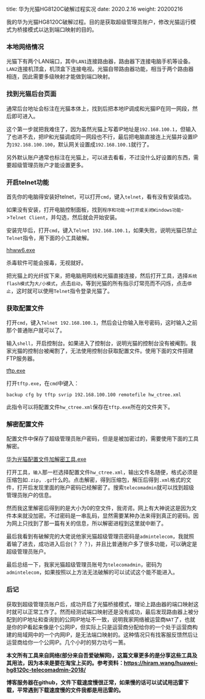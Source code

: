 title: 华为光猫HG8120C破解过程实况
date: 2020.2.16
weight: 20200216
<!--more-->
我的华为光猫HG8120C破解过程。目的是获取超级管理员账户，修改光猫运行模式为桥接模式以达到端口映射的目的。

### 本地网络情况
光猫下有两个LAN端口，其中`LAN1`连接路由器，路由器下连接电脑手机等设备。`LAN2`连接机顶盒，机顶盒下连接电视。光猫自带路由器功能，相当于两个路由器相连，因此需要多级映射才能做到端口映射。

### 找到光猫后台页面
通常后台地址会标注在光猫本体上，找到后把本地IP调成和光猫IP在同一网段，然后即可进入。

这个第一步就把我难住了，因为虽然光猫上写着IP地址是`192.168.100.1`，但输入了也进不去，把IP和光猫调成同一网段也不行，最后把电脑直接连上光猫并设置IP为`192.168.100.100`，默认网关设置成`192.168.100.1`就行了。

另外默认账户通常也标注在光猫上，可以进去看看，不过没什么好设置的东西，需要超级管理员账户才能设置更多。

### 开启telnet功能
首先你的电脑得安装好telnet，可以打开`cmd`，键入`telnet`，看有没有安装成功。

如果没有安装，打开电脑控制面板，找到`程序和功能`->`打开或关闭Windows功能`->`Telnet Client`，并勾选，然后就会开始安装。

安装完毕后，打开`cmd`，键入`Telnet 192.168.100.1`，如果失败，说明光猫已禁止`Telnet`指令，用下面的小工具破解。

<a href="../source/files/hhww6.exe">hhww6.exe</a>

杀毒软件可能会报毒，无视就好。

把光猫上的光纤拔下来，把电脑用网线和光猫直接连接，然后打开工具，选择`系统flash模式`为`大/小模式`，点击`启动`，等到光猫的所有指示灯常亮而不闪烁，点击`停止`，这时就可以使用`Telnet`指令登录光猫了。

### 获取配置文件
打开`cmd`，键入`Telnet 192.168.100.1`，然后会让你输入账号密码，这时输入之前那个普通账户就可以了。

输入`shell`，开启控制台。如果进入了控制台，说明光猫的控制台没有被阉割。我家光猫的控制台被阉割了，无法使用控制台获取配置文件。使用下面的文件搭建FTP服务器。

<a href="../source/files/tftp.exe">tftp.exe</a>

打开`tftp.exe`，在`cmd`中键入：

`backup cfg by tftp svrip 192.168.100.100 remotefile hw_ctree.xml`

此指令可以将配置文件`hw_ctree.xml`保存在`tftp.exe`所在的文件夹下。

### 解密配置文件
配置文件中保存了超级管理员账户密码，但是是被加密过的，需要使用下面的工具解密。

<a href="../source/files/华为光猫配置文件加解密工具.exe">华为光猫配置文件加解密工具.exe</a>

打开工具，`输入`那一栏选择配置文件`hw_ctree.xml`，输出文件名随便，格式必须是压缩包如`.zip`，`.gz`什么的。点击解密，得到压缩包，解压后得到`.xml`格式的文件，打开后发现里面的账户密码已经解密了。搜索`telecomadmin`就可以找到超级管理员账户的信息。

然而我这里解密后得到的是大小为0的空文件，我谔谔。网上有大神说这是因为文件本来就没加密。不过密码是一串乱码，显然需要某种办法来得到真正的密码。因为网上只找到了那一篇有关的信息，所以解密进程到这里就中断了。

最后我看到有破解完的大佬说他家光猫超级管理员密码是`admintelecom`，我就照着输了进去，成功进入后台(？？？)，并且比普通账户多了很多功能，可以确定是超级管理员账户。

最后总结一下，我家光猫超级管理员账号为`telecomadmin`，密码为`admintelecom`，如果按照以上方法无法破解的可以试试这个能不能进入。

### 后记
获取到超级管理员账户后，成功开启了光猫桥接模式，理论上路由器的端口映射这时就可以正常工作了。然而经测试端口映射还是没有成功，最后发现路由器上被分配到的IP地址和查询到的公网IP地址不一致，说明我家网络被运营商`NAT`了，也就是你的IP看起来像是个公网IP，但实际上只是运营商分配给你的一个处于运营商构建的局域网中的一个内网IP，是无法端口映射的。这种情况只有找客服反馈然后让运营商给你一个公网IP。几个小时的努力功亏一篑。

**本文所有工具来自网络(部分来自吾爱破解网)，这篇文章更多的是分享这些工具及其用法，因为本来是要在淘宝上买的。参考资料：https://hiram.wang/huawei-hg8120c-telecomadmin-2018/**

**博客服务器在github，文件下载速度慢很正常，如果慢的话可以试试用迅雷下载，平常遇到下载速度慢的文件我都是用迅雷的。**